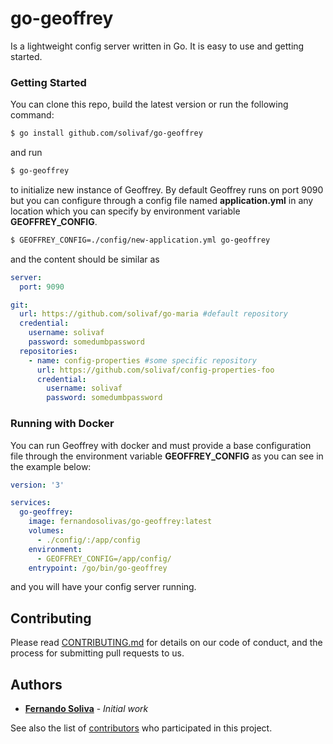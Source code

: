 # go-geoffrey
Is a lightweight config server written in Go. It is easy to use and getting started.

### Getting Started
You can clone this repo, build the latest version or run the following command:

```bash
$ go install github.com/solivaf/go-geoffrey
```
and run 
```bash
$ go-geoffrey
```
to initialize new instance of Geoffrey. By default Geoffrey runs on port 9090 but you can configure through
a config file named **application.yml** in any location which you can specify by environment variable **GEOFFREY_CONFIG**.

```bash
$ GEOFFREY_CONFIG=./config/new-application.yml go-geoffrey
```
and the content should be similar as
```yaml
server:
  port: 9090

git:
  url: https://github.com/solivaf/go-maria #default repository
  credential:
    username: solivaf
    password: somedumbpassword
  repositories:
    - name: config-properties #some specific repository
      url: https://github.com/solivaf/config-properties-foo
      credential:
        username: solivaf
        password: somedumbpassword
```

### Running with Docker

You can run Geoffrey with docker and must provide a base configuration file through the environment variable **GEOFFREY_CONFIG**
as you can see in the example below:

```yaml
version: '3'

services:
  go-geoffrey:
    image: fernandosolivas/go-geoffrey:latest
    volumes:
      - ./config/:/app/config
    environment:
      - GEOFFREY_CONFIG=/app/config/
    entrypoint: /go/bin/go-geoffrey
```
and you will have your config server running.

## Contributing

Please read [CONTRIBUTING.md](https://gist.github.com/solivaf/20f1873a92f0a0c7376f0a92537658a6) for details on our code of conduct, and the process for submitting pull requests to us.

## Authors

* **[Fernando Soliva](https://github.com/solivaf)** - *Initial work*

See also the list of [contributors](https://github.com/solivaf/go-geoffrey/contributors) who participated in this project.